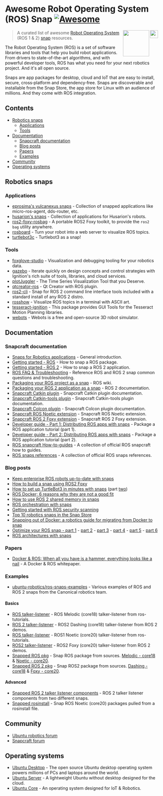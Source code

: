 # Awesome Robot Operating System (ROS) Snap [![Awesome](https://awesome.re/badge.svg)](https://awesome.re)

[<img src="https://cdn.iconscout.com/icon/free/png-256/snapcraft-3521718-2945162.png" align="right" width="26">](https://snapcraft.io/about)

[<img src="https://raw.githubusercontent.com/fkromer/awesome-ros2/master/ros_logo.svg?sanitize=true" align="right" width="86">](https://www.ros.org/blog/getting-started/)

> A curated list of awesome [Robot Operating System](https://www.ros.org/) (ROS 1 & 2) [snap](https://snapcraft.io) resources.

The Robot Operating System (ROS) is a set of software libraries and tools that help you build robot applications.
From drivers to state-of-the-art algorithms,
and with powerful developer tools,
ROS has what you need for your next robotics project.
And it's all open source.

Snaps are app packages for desktop, cloud and IoT that are easy to install,
secure, cross‐platform and dependency‐free.
Snaps are discoverable and installable from the Snap Store,
the app store for Linux with an audience of millions.
And they come with ROS integration.

## Contents
- [Robotics snaps](#robotics-snaps)
  - [Applications](#applications)
  - [Tools](#tools)
- [Documentation](#documentation)
  - [Snapcraft documentation](#snapcraft-documentation)
  - [Blog posts](#blog-posts)
  - [Papers](#papers)
  - [Examples](#examples)
- [Community](#community)
- [Operating systems](#operating-systems)

## Robotics snaps

### Applications

- [eprosima's vulcanexus snaps](https://snapcraft.io/publisher/eprosima) - Collection of snapped applications like micro-ros-agent, dds-router, etc.
- [husarion's snaps](https://snapcraft.io/publisher/husarion) - Collection of applications for Husarion's robots.
- [ros2-foxy-rosbag](https://snapcraft.io/ros2-foxy-rosbag) - A portable ROS2 Foxy toolkit, to provide the `ros2 bag` utility anywhere.
- [rosboard](https://snapcraft.io/rosboard) - Turn your robot into a web server to visualize ROS topics.
- [turtlebot3c](https://snapcraft.io/turtlebot3c) - Turtlebot3 as a snap!

### Tools

- [foxglove-studio](https://snapcraft.io/foxglove-studio) - Visualization and debugging tooling for your robotics data.
- [gazebo](https://snapcraft.io/gazebo) - Iterate quickly on design concepts and control strategies with Ignition's rich suite of tools, libraries, and cloud services.
- [plotJuggler](https://snapcraft.io/plotjuggler) - The Time Series Visualization Tool that you Deserve.
- [qtcreator-ros](https://snapcraft.io/qtcreator-ros) - Qt Creator with ROS plugin.
- [ros2-cli](https://snapcraft.io/ros2-cli) - Snap for ROS 2 command line interface tools included with a standard install of any ROS 2 distro.
- [rosshow](https://snapcraft.io/rosshow) - Visualize ROS topics in a terminal with ASCII art.
- [tesseract-ignition](https://snapcraft.io/tesseract-ignition) - This package provides GUI Tools for the Tesseract Motion Planning libraries.
- [webots](https://snapcraft.io/webots) - Webots is a free and open-source 3D robot simulator.


## Documentation

### Snapcraft documentation

- [Snaps for Robotics applications](https://ubuntu.com/robotics/docs) - General introduction.
- [Getting started - ROS](https://snapcraft.io/docs/ros-applications) - How to snap a ROS package.
- [Getting started - ROS 2](https://snapcraft.io/docs/ros2-applications) - How to snap a ROS 2 application.
- [ROS FAQ & Troubleshooting](https://ubuntu.com/robotics/docs/faq-and-troubleshooting) - Reference ROS and ROS 2 snap common questions and troubleshooting.
- [Packaging your ROS project as a snap](http://wiki.ros.org/ROS/Tutorials/Packaging%20your%20ROS%20project%20as%20a%20snap) - ROS wiki.
- [Packaging your ROS 2 application as a snap](https://docs.ros.org/en/foxy/Tutorials/Packaging-your-ROS-2-application-as-a-snap.html) - ROS 2 documentation.
- [Snapcraft Catkin plugin](https://snapcraft.io/docs/catkin-plugin) - Snapcraft Catkin plugin documentation.
- [Snapcraft Catkin-tools plugin](https://snapcraft.io/docs/catkin-tools-plugin) - Snapcraft Catkin-tools plugin documentation.
- [Snapcraft Colcon plugin](https://snapcraft.io/docs/the-colcon-plugin) - Snapcraft Colcon plugin documentation.
- [Snapcraft ROS Noetic extension](https://snapcraft.io/docs/ros1-extension) - Snapcraft ROS Noetic extension.
- [Snapcraft ROS 2 Foxy extension](https://snapcraft.io/docs/ros2-extension) - Snapcraft ROS 2 Foxy extension.
- [Developer guide - Part 1: Distributing ROS apps with snaps](https://ubuntu.com/robotics/docs/ros-deployment-with-snaps-part-1) -  Package a ROS application tutorial (part 1).
- [Developer guide - Part 2: Distributing ROS apps with snaps](https://ubuntu.com/robotics/docs/ros-deployment-with-snaps-part-2) -  Package a ROS application tutorial (part 2).
- [ROS snapcraft How-to-guides](https://ubuntu.com/robotics/docs/how-to-guides) - A collection of official ROS snapcraft how to guides.
- [ROS snaps references](https://ubuntu.com/robotics/docs/explanation#heading--snaps) - A collection of official ROS snaps references.

### Blog posts

- [Keep enterprise ROS robots up-to-date with snaps](https://ubuntu.com/blog/keep-enterprise-ros-robots-up-to-date-with-snaps)
- [How to build a snap using ROS2 Foxy](https://snapcraft.io/blog/how-to-build-a-snap-using-ros-2-foxy)
- [How to set up TurtleBot3 in minutes with snaps](https://ubuntu.com/blog/how-to-set-up-turtlebot3-in-minutes-with-snaps) (part [two](https://ubuntu.com/blog/how-to-set-up-turtlebot3-in-minutes-with-snaps-2))
- [ROS Docker; 6 reasons why they are not a good fit](https://ubuntu.com/blog/ros-docker)
- [How to use ROS 2 shared memory in snaps](https://ubuntu.com/blog/how-to-use-ros-2-shared-memory-in-snaps)
- [ROS orchestration with snaps](https://ubuntu.com/blog/ros-orchestration-with-snaps)
- [Getting started with ROS security scanning](https://ubuntu.com/blog/getting-started-with-ros-security-scanning)
- [Top 10 robotics snaps in the Snap Store](https://ubuntu.com/blog/top-10-robotics-snaps-p1)
- [Snapping out of Docker: a robotics guide for migrating from Docker to snap](https://ubuntu.com/blog/snapping-out-of-docker)
- [Optimize your ROS snap - part 1](https://ubuntu.com/blog/optimise-your-ros-snap-part-1) - [part 2](https://ubuntu.com/blog/optimise-your-ros-snap-part-2) - [part 3](https://ubuntu.com/blog/optimise-your-ros-snap-part-3) - [part 4](https://ubuntu.com/blog/optimise-your-ros-snap-part-4) - [part 5](https://ubuntu.com/blog/optimise-your-ros-snap-part-5) - [part 6](https://ubuntu.com/blog/optimise-your-ros-snap-part-6)
- [ROS architectures with snaps](https://ubuntu.com/blog/ros-architectures-with-snaps)

### Papers

- [Docker & ROS: When all you have is a hammer, everything looks like a nail](https://ubuntu.com/engage/dockerandros?utm_medium=blog&utm_campaign=7014K000000UWJn) - A Docker & ROS whitepaper.

### Examples

- [ubuntu-robotics/ros-snaps-examples](https://github.com/ubuntu-robotics/ros-snaps-examples) - Various examples of ROS and ROS 2 snaps from the Canonical robotics team.

#### Basics

- [ROS talker-listener](https://github.com/snapcraft-docs/ros-talker-listener) - ROS Melodic (core18) talker-listener from ros-tutorials.
- [ROS 2 talker-listener](https://github.com/snapcraft-docs/ros2-talker-listener) - ROS2 Dashing (core18) talker-listener from ROS 2 demos.
- [ROS talker-listener](https://github.com/snapcraft-docs/ros-talker-listener-core20) - ROS1 Noetic (core20) talker-listener from ros-tutorials.
- [ROS2 talker-listener](https://github.com/snapcraft-docs/ros2-talker-listener-core20) - ROS2 Foxy (core20) talker-listener from ROS 2 demos.
- [Snapped ROS pkg](https://github.com/Guillaumebeuzeboc/snapped_ros1_pkg) - Snap ROS package from sources. [Melodic - core18](https://github.com/Guillaumebeuzeboc/snapped_ros1_pkg/tree/core18) & [Noetic - core20](https://github.com/Guillaumebeuzeboc/snapped_ros1_pkg/tree/main).
- [Snapped ROS 2 pkg](https://github.com/Guillaumebeuzeboc/snapped_ros2_pkg) - Snap ROS2 package from sources. [Dashing - core18](https://github.com/Guillaumebeuzeboc/snapped_ros2_pkg/tree/core18) & [Foxy - core20](https://github.com/Guillaumebeuzeboc/snapped_ros2_pkg/tree/main).

#### Advanced

- [Snapped ROS 2 talker listener components](https://github.com/Guillaumebeuzeboc/snapped_ros2_talker_listener_components) - ROS 2 talker listener components from two different snaps.
- [Snapped rosinstall](https://github.com/Guillaumebeuzeboc/snapped_ros1_rosinstall) - Snap ROS Noetic (core20) packages pulled from a rosinstall file.

## Community

- [Ubuntu robotics forum](https://discourse.ubuntu.com/c/robotics/121)
- [Snapcraft forum](https://forum.snapcraft.io/search?q=ROS)

## Operating systems

- [Ubuntu Desktop](https://ubuntu.com/desktop) - The open source Ubuntu desktop operating system powers millions of PCs and laptops around the world.
- [Ubuntu Server](https://ubuntu.com/server) - A lightweight Ubuntu without desktop designed for the cloud.
- [Ubuntu Core](https://ubuntu.com/core) - An operating system designed for IoT & Robotics.
